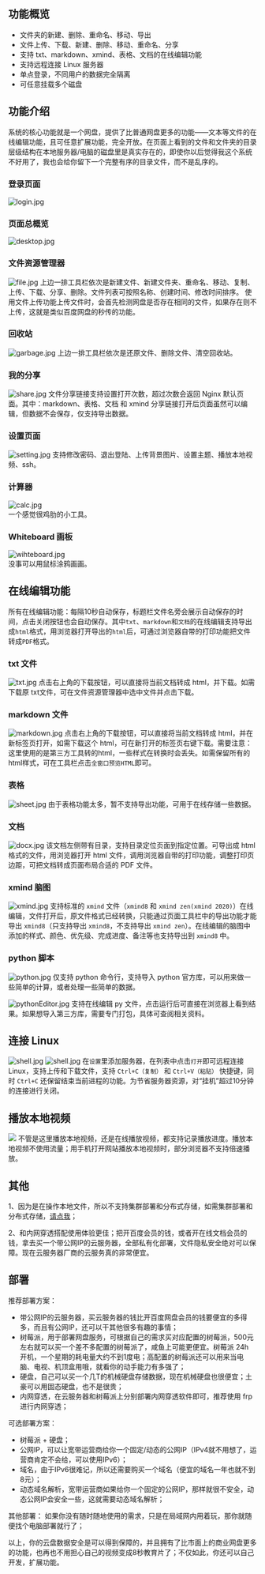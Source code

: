 ## 功能概览
- 文件夹的新建、删除、重命名、移动、导出
- 文件上传、下载、新建、删除、移动、重命名、分享
- 支持 txt、markdown、xmind、表格、文档的在线编辑功能
- 支持远程连接 Linux 服务器
- 单点登录，不同用户的数据完全隔离
- 可任意挂载多个磁盘

## 功能介绍
系统的核心功能就是一个网盘，提供了比普通网盘更多的功能——文本等文件的在线编辑功能，且可任意扩展功能，完全开放。在页面上看到的文件和文件夹的目录层级结构在本地服务器/电脑的磁盘里是真实存在的，即使你以后觉得我这个系统不好用了，我也会给你留下一个完整有序的目录文件，而不是乱序的。

### 登录页面
![login.jpg](https://github.com/leeyoshinari/OneDrive/blob/main/web/img/pictures/login.jpg)

### 页面总概览
![desktop.jpg](https://github.com/leeyoshinari/OneDrive/blob/main/web/img/pictures/desktop.jpg)

### 文件资源管理器
![file.jpg](https://github.com/leeyoshinari/OneDrive/blob/main/web/img/pictures/file.jpg)
上边一排工具栏依次是新建文件、新建文件夹、重命名、移动、复制、上传、下载、分享、删除。文件列表可按照名称、创建时间、修改时间排序。
使用文件上传功能上传文件时，会首先检测网盘是否存在相同的文件，如果存在则不上传，这就是类似百度网盘的秒传的功能。

### 回收站
![garbage.jpg](https://github.com/leeyoshinari/OneDrive/blob/main/web/img/pictures/garbage.jpg)
上边一排工具栏依次是还原文件、删除文件、清空回收站。

### 我的分享
![share.jpg](https://github.com/leeyoshinari/OneDrive/blob/main/web/img/pictures/share.jpg)
文件分享链接支持设置打开次数，超过次数会返回 Nginx 默认页面。其中：markdown、表格、文档 和 xmind 分享链接打开后页面虽然可以编辑，但数据不会保存，仅支持导出数据。

### 设置页面
![setting.jpg](https://github.com/leeyoshinari/OneDrive/blob/main/web/img/pictures/setting.jpg)
支持修改密码、退出登陆、上传背景图片、设置主题、播放本地视频、ssh。

### 计算器
![calc.jpg](https://github.com/leeyoshinari/OneDrive/blob/main/web/img/pictures/calc.jpg)<br>
一个感觉很鸡肋的小工具。

### Whiteboard 画板
![wihteboard.jpg](https://github.com/leeyoshinari/OneDrive/blob/main/web/img/pictures/wihteboard.jpg)<br>
没事可以用鼠标涂鸦画画。

## 在线编辑功能
所有在线编辑功能：每隔10秒自动保存，标题栏文件名旁会展示自动保存的时间，点击关闭按钮也会自动保存。其中`txt`、`markdown`和`文档`的在线编辑支持导出成`html`格式，用浏览器打开导出的`html`后，可通过浏览器自带的打印功能把文件转成`PDF`格式。

### txt 文件
![txt.jpg](https://github.com/leeyoshinari/OneDrive/blob/main/web/img/pictures/txt.jpg)
点击右上角的下载按钮，可以直接将当前文档转成 html，并下载。如需下载原 txt文件，可在文件资源管理器中选中文件并点击下载。

### markdown 文件
![markdown.jpg](https://github.com/leeyoshinari/OneDrive/blob/main/web/img/pictures/markdown.jpg)
点击右上角的下载按钮，可以直接将当前文档转成 html，并在新标签页打开，如需下载这个 html，可在新打开的标签页右键下载。需要注意：这里使用的是第三方工具转的html，一些样式在转换时会丢失。如需保留所有的html样式，可在工具栏点击`全窗口预览HTML`即可。

### 表格
![sheet.jpg](https://github.com/leeyoshinari/OneDrive/blob/main/web/img/pictures/sheet.jpg)
由于表格功能太多，暂不支持导出功能，可用于在线存储一些数据。

### 文档
![docx.jpg](https://github.com/leeyoshinari/OneDrive/blob/main/web/img/pictures/docx.jpg)
该文档左侧带有目录，支持目录定位页面到指定位置。可导出成 html 格式的文件，用浏览器打开 html 文件，调用浏览器自带的打印功能，调整打印页边距，可把文档转成页面布局合适的 PDF 文件。

### xmind 脑图
![xmind.jpg](https://github.com/leeyoshinari/OneDrive/blob/main/web/img/pictures/xmind.jpg)
支持标准的 `xmind` 文件（`xmind8` 和 `xmind zen(xmind 2020)`）在线编辑，文件打开后，原文件格式已经转换，只能通过页面工具栏中的导出功能才能导出 `xmind8`（只支持导出 `xmind8`，不支持导出 `xmind zen`）。在线编辑的脑图中添加的样式、颜色、优先级、完成进度、备注等也支持导出到 `xmind8` 中。

### python 脚本
![python.jpg](https://github.com/leeyoshinari/OneDrive/blob/main/web/img/pictures/python.jpg)
仅支持 python 命令行，支持导入 python 官方库，可以用来做一些简单的计算，或者处理一些简单的数据。

![pythonEditor.jpg](https://github.com/leeyoshinari/OneDrive/blob/main/web/img/pictures/pythonEditor.jpg)
支持在线编辑 py 文件，点击运行后可直接在浏览器上看到结果。如果想导入第三方库，需要专门打包，具体可查阅相关资料。

## 连接 Linux
![shell.jpg](https://github.com/leeyoshinari/OneDrive/blob/main/web/img/pictures/shell1.jpg)
![shell.jpg](https://github.com/leeyoshinari/OneDrive/blob/main/web/img/pictures/shell2.jpg)
在`设置`里添加服务器，在列表中点击`打开`即可远程连接 Linux，支持上传和下载文件，支持 `Ctrl+C（复制）` 和 `Ctrl+V（粘贴）` 快捷键，同时 `Ctrl+C` 还保留结束当前进程的功能。为节省服务器资源，对“挂机”超过10分钟的连接进行关闭。

## 播放本地视频
![](https://github.com/leeyoshinari/OneDrive/blob/main/web/img/pictures/playVideo.jpg)
不管是这里播放本地视频，还是在线播放视频，都支持记录播放进度。播放本地视频不使用流量；用手机打开网站播放本地视频时，部分浏览器不支持倍速播放。

## 其他
1、因为是在操作本地文件，所以不支持集群部署和分布式存储，如需集群部署和分布式存储，[请点我](https://github.com/leeyoshinari/mycloud)；

2、和内网穿透搭配使用体验更佳；把开百度会员的钱，或者开在线文档会员的钱，拿去买一个带公网IP的云服务器，全部私有化部署，文件隐私安全绝对可以保障。现在云服务器厂商的云服务真的非常便宜。

## 部署
推荐部署方案：
- 带公网IP的云服务器，买云服务器的钱比开百度网盘会员的钱要便宜的多得多，而且有公网IP，还可以干其他很多有趣的事情；
- 树莓派，用于部署网盘服务，可根据自己的需求买对应配置的树莓派，500元左右就可以买一个差不多配置的树莓派了，咸鱼上可能更便宜。树莓派 24h 开机，一个星期的耗电量大约不到1度电；高配置的树莓派还可以用来当电脑、电视、机顶盒用哦，就看你的动手能力有多强了；
- 硬盘，自己可以买一个几T的机械硬盘存储数据，现在机械硬盘也很便宜；土豪可以用固态硬盘，也不是很贵；
- 内网穿透，在云服务器和树莓派上分别部署内网穿透软件即可，推荐使用 frp 进行内网穿透；

可选部署方案：
- 树莓派 + 硬盘；
- 公网IP，可以让宽带运营商给你一个固定/动态的公网IP（IPv4就不用想了，运营商肯定不会给，可以使用IPv6）；
- 域名，由于IPv6很难记，所以还需要购买一个域名（便宜的域名一年也就不到8元）；
- 动态域名解析，宽带运营商如果给你一个固定的公网IP，那样就很不安全，动态公网IP会安全一些，这就需要动态域名解析；

其他部署：
如果你没有随时随地使用的需求，只是在局域网内用着玩，那你就随便找个电脑部署就行了；

以上，你的云盘数据安全是可以得到保障的，并且拥有了比市面上的商业网盘更多的功能，也再也不用担心自己的视频变成8秒教育片了；不仅如此，你还可以自己开发，扩展功能。
